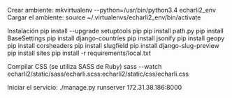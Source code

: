 Crear ambiente:
mkvirtualenv --python=/usr/bin/python3.4 echarli2_env
Cargar el ambiente:
source ~/.virtualenvs/echarli2_env/bin/activate
 
Instalación
  pip install --upgrade setuptools pip
  pip install path.py
  pip install BaseSettings
  pip install django-countries
  pip install jsonify
  pip install geopy
  pip install corsheaders
  pip install slugfield
  pip install django-slug-preview
  pip install sites
  pip install -r requirements/local.txt
 
 
Compilar CSS (se utiliza SASS  de Ruby)
sass --watch echarli2/static/sass/echarli.scss:echarli2/static/css/echarli.css
 
Iniciar el servicio:
./manage.py runserver 172.31.38.186:8000
